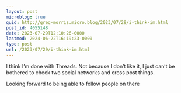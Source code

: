 ```yaml
---
layout: post
microblog: true
guid: http://greg-morris.micro.blog/2023/07/29/i-think-im.html
post_id: 4055148
date: 2023-07-29T12:10:26-0000
lastmod: 2024-06-22T16:19:23-0000
type: post
url: /2023/07/29/i-think-im.html
---
```

I think I’m done with Threads. Not because I don’t like it, I just can’t be bothered to check two social networks and cross post things.

Looking forward to being able to follow people on there 
